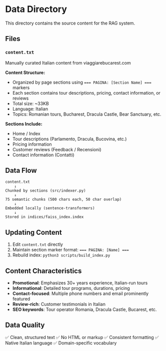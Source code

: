 # Data Directory

This directory contains the source content for the RAG system.

## Files

### `content.txt`
Manually curated Italian content from viaggiarebucarest.com

**Content Structure:**
- Organized by page sections using `=== PAGINA: [Section Name] ===` markers
- Each section contains tour descriptions, pricing, contact information, or reviews
- Total size: ~33KB
- Language: Italian
- Topics: Romanian tours, Bucharest, Dracula Castle, Bear Sanctuary, etc.

**Sections Include:**
- Home / Index
- Tour descriptions (Parlamento, Dracula, Bucovina, etc.)
- Pricing information
- Customer reviews (Feedback / Recensioni)
- Contact information (Contatti)

## Data Flow

```
content.txt
    ↓
Chunked by sections (src/indexer.py)
    ↓
75 semantic chunks (500 chars each, 50 char overlap)
    ↓
Embedded locally (sentence-transformers)
    ↓
Stored in indices/faiss_index.index
```

## Updating Content

1. Edit `content.txt` directly
2. Maintain section marker format: `=== PAGINA: [Name] ===`
3. Rebuild index: `python3 scripts/build_index.py`

## Content Characteristics

- **Promotional**: Emphasizes 30+ years experience, Italian-run tours
- **Informational**: Detailed tour programs, durations, pricing
- **Contact-focused**: Multiple phone numbers and email prominently featured
- **Review-rich**: Customer testimonials in Italian
- **SEO keywords**: Tour operator Romania, Dracula Castle, Bucarest, etc.

## Data Quality

✅ Clean, structured text
✅ No HTML or markup
✅ Consistent formatting
✅ Native Italian language
✅ Domain-specific vocabulary
